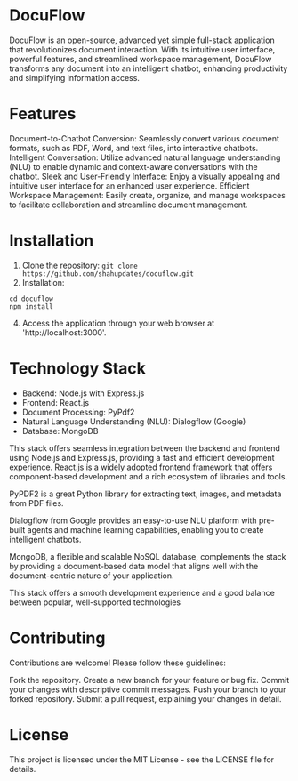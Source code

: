 # DocuFlow
DocuFlow is an open-source, advanced yet simple full-stack application that revolutionizes document interaction. With its intuitive user interface, powerful features, and streamlined workspace management, DocuFlow transforms any document into an intelligent chatbot, enhancing productivity and simplifying information access.

# Features
Document-to-Chatbot Conversion: Seamlessly convert various document formats, such as PDF, Word, and text files, into interactive chatbots.
Intelligent Conversation: Utilize advanced natural language understanding (NLU) to enable dynamic and context-aware conversations with the chatbot.
Sleek and User-Friendly Interface: Enjoy a visually appealing and intuitive user interface for an enhanced user experience.
Efficient Workspace Management: Easily create, organize, and manage workspaces to facilitate collaboration and streamline document management.

# Installation
1. Clone the repository: ``` git clone https://github.com/shahupdates/docuflow.git ```
3. Installation: 
```
cd docuflow
npm install
```
4. Access the application through your web browser at 'http://localhost:3000'.

# Technology Stack
* Backend: Node.js with Express.js
* Frontend: React.js
* Document Processing: PyPdf2
* Natural Language Understanding (NLU): Dialogflow (Google)
* Database: MongoDB

This stack offers seamless integration between the backend and frontend using Node.js and Express.js, providing a fast and efficient development experience. React.js is a widely adopted frontend framework that offers component-based development and a rich ecosystem of libraries and tools.

PyPDF2 is a great Python library for extracting text, images, and metadata from PDF files.

Dialogflow from Google provides an easy-to-use NLU platform with pre-built agents and machine learning capabilities, enabling you to create intelligent chatbots.

MongoDB, a flexible and scalable NoSQL database, complements the stack by providing a document-based data model that aligns well with the document-centric nature of your application.

This stack offers a smooth development experience and a good balance between popular, well-supported technologies

# Contributing
Contributions are welcome! Please follow these guidelines:

Fork the repository.
Create a new branch for your feature or bug fix.
Commit your changes with descriptive commit messages.
Push your branch to your forked repository.
Submit a pull request, explaining your changes in detail.

# License
This project is licensed under the MIT License - see the LICENSE file for details.
